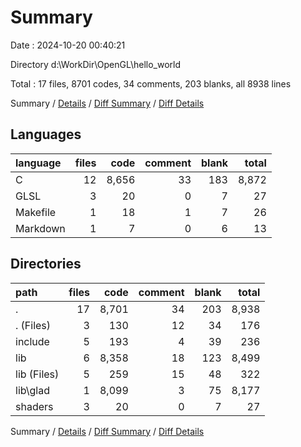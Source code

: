 # Summary

Date : 2024-10-20 00:40:21

Directory d:\\WorkDir\\OpenGL\\hello_world

Total : 17 files,  8701 codes, 34 comments, 203 blanks, all 8938 lines

Summary / [Details](details.md) / [Diff Summary](diff.md) / [Diff Details](diff-details.md)

## Languages
| language | files | code | comment | blank | total |
| :--- | ---: | ---: | ---: | ---: | ---: |
| C | 12 | 8,656 | 33 | 183 | 8,872 |
| GLSL | 3 | 20 | 0 | 7 | 27 |
| Makefile | 1 | 18 | 1 | 7 | 26 |
| Markdown | 1 | 7 | 0 | 6 | 13 |

## Directories
| path | files | code | comment | blank | total |
| :--- | ---: | ---: | ---: | ---: | ---: |
| . | 17 | 8,701 | 34 | 203 | 8,938 |
| . (Files) | 3 | 130 | 12 | 34 | 176 |
| include | 5 | 193 | 4 | 39 | 236 |
| lib | 6 | 8,358 | 18 | 123 | 8,499 |
| lib (Files) | 5 | 259 | 15 | 48 | 322 |
| lib\\glad | 1 | 8,099 | 3 | 75 | 8,177 |
| shaders | 3 | 20 | 0 | 7 | 27 |

Summary / [Details](details.md) / [Diff Summary](diff.md) / [Diff Details](diff-details.md)